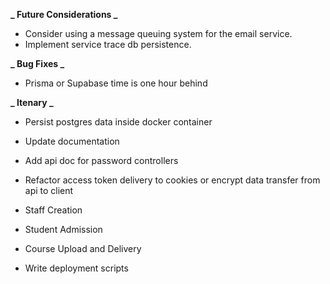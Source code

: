 **_ Future Considerations _**

- Consider using a message queuing system for the email service.
- Implement service trace db persistence.

**_ Bug Fixes _**

- Prisma or Supabase time is one hour behind

**_ Itenary _**

- Persist postgres data inside docker container

- Update documentation
- Add api doc for password controllers
- Refactor access token delivery to cookies or encrypt data transfer from api to client

- Staff Creation
- Student Admission
- Course Upload and Delivery

- Write deployment scripts
